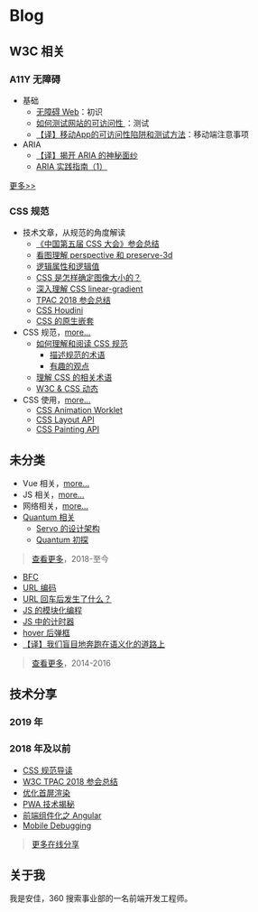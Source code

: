 # Blog

## W3C 相关
### A11Y 无障碍
- 基础
    - [无障碍 Web](https://github.com/anjia/blog/issues/60)：初识
    - [如何测试网站的可访问性 ](https://github.com/anjia/blog/issues/62)：测试
    - [【译】移动App的可访问性陷阱和测试方法](https://github.com/anjia/blog/issues/68)：移动端注意事项
- ARIA
    - [【译】揭开 ARIA 的神秘面纱](https://github.com/anjia/blog/issues/61)
    - [ARIA 实践指南（1）](https://github.com/anjia/blog/issues/72)

[更多>>](https://github.com/anjia/blog/issues?q=is%3Aissue+is%3Aopen+label%3Aa11y)

### CSS 规范
- 技术文章，从规范的角度解读
    - [《中国第五届 CSS 大会》参会总结](https://github.com/anjia/blog/issues/58)
    - [看图理解 perspective 和 preserve-3d](https://github.com/anjia/blog/issues/56)
    - [逻辑属性和逻辑值](https://github.com/anjia/blog/issues/55)
    - [CSS 是怎样确定图像大小的？](https://github.com/anjia/blog/issues/44)
    - [深入理解 CSS linear-gradient](https://github.com/anjia/blog/issues/35)
    - [TPAC 2018 参会总结](https://github.com/anjia/blog/issues/28)
    - [CSS Houdini](https://github.com/anjia/blog/issues/23)
    - [CSS 的原生嵌套](https://github.com/anjia/blog/issues/1)
- CSS 规范，[more...](https://github.com/anjia/blog/labels/w3c)
    - [如何理解和阅读 CSS 规范](https://github.com/anjia/blog/issues/17)
        - [描述规范的术语](https://github.com/anjia/blog/issues/18)
        - [有趣的观点](https://github.com/anjia/blog/issues/29)
    - [理解 CSS 的相关术语](https://github.com/anjia/blog/issues/32)
    - [W3C & CSS 动态](https://github.com/anjia/blog/issues/19)
- CSS 使用，[more...](https://github.com/anjia/blog/labels/css)
    - [CSS Animation Worklet](https://github.com/anjia/blog/issues/24)
    - [CSS Layout API](https://github.com/anjia/blog/issues/26)
    - [CSS Painting API](https://github.com/anjia/blog/issues/21)

## 未分类

- Vue 相关，[more...](https://github.com/anjia/blog/labels/Vue)
- JS 相关，[more...](https://github.com/anjia/blog/labels/JS)
- 网络相关，[more...](https://github.com/anjia/blog/labels/%E7%BD%91%E7%BB%9C)
- [Quantum 相关](https://github.com/anjia/blog/labels/servo)
    - [Servo 的设计架构](https://github.com/anjia/blog/issues/3)
    - [Quantum 初探](https://github.com/anjia/blog/issues/2)

> [查看更多](https://github.com/anjia/blog/issues)，2018-至今

- [BFC](http://anjia.github.io/2015/11/24/css_bfc/)
- [URL 编码](http://anjia.github.io/2015/04/15/jsURIEncode/)
- [URL 回车后发生了什么？](http://anjia.github.io/2014/08/13/webUrl/)
- [JS 的模块化编程](http://anjia.github.io/2015/05/15/js_module_1_basic/)
- [JS 中的计时器](http://anjia.github.io/2015/04/18/js_timer/)
- [hover 后弹框](http://anjia.github.io/2015/01/30/code_hover_pop/)
- [【译】我们盲目地奔跑在语义化的道路上](http://www.cnblogs.com/figure79/p/3506350.html)

> [查看更多](http://anjia.github.io/)，2014-2016

## 技术分享
### 2019 年

### 2018 年及以前
- [CSS 规范导读](https://ppt.baomitu.com/d/f85bba76)
- [W3C TPAC 2018 参会总结](https://ppt.baomitu.com/d/1b67dba3)
- [优化首屏渲染](https://ppt.baomitu.com/d/b07ccafd#/1)
- [PWA 技术揭秘](https://ppt.baomitu.com/d/569cf4e7#/1)
- [前端组件化之 Angular](https://ppt.baomitu.com/d/b825c5a2)
- [Mobile Debugging](https://ppt.baomitu.com/d/70c89f08)

> [更多在线分享](https://ppt.baomitu.com/u/an-jia)

## 关于我

我是安佳，360 搜索事业部的一名前端开发工程师。
